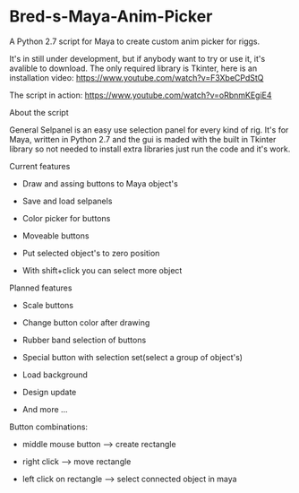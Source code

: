 # Bred-s-Maya-Anim-Picker
A Python 2.7 script for Maya to create custom anim picker for riggs.

It's in still under development, but if anybody want to try or use it, it's avalible to download. The only required library is Tkinter, here is an installation video: 
https://www.youtube.com/watch?v=F3XbeCPdStQ

The script in action:
https://www.youtube.com/watch?v=oRbnmKEgiE4

About the script

General Selpanel is an easy use selection panel for every kind of rig. It's for Maya, written in Python 2.7 and the gui is maded with
the built in Tkinter library so not needed to install extra libraries just run the code and it's work.

Current features
- Draw and assing buttons to Maya object's

- Save and load selpanels

- Color picker for buttons

- Moveable buttons

- Put selected object's to zero position

- With shift+click you can select more object

Planned features
- Scale buttons

- Change button color after drawing

- Rubber band selection of buttons

- Special button with selection set(select a group of object's)

- Load background

- Design update

- And more ...



Button combinations:

- middle mouse button --> create rectangle

- right click --> move rectangle

- left click on rectangle --> select connected object in maya
